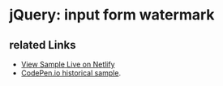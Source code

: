 # jQuery: input form watermark

## related Links

* [View Sample Live on Netlify](https://rasx-node-js.netlify.app/jquery-input-watermark/)
* [CodePen.io historical sample](https://codepen.io/rasx/pen/GgRoxR).